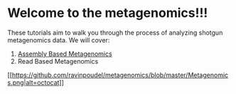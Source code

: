 # Welcome to the metagenomics!!!
These tutorials aim to walk you through the process of analyzing shotgun metagenomics data. We will cover: 
1) [Assembly Based Metagenomics](https://github.com/ravinpoudel/metagenomics/wiki/Assembly-Based-Metagenomics)
2) Read Based Metagenomics

[[https://github.com/ravinpoudel/metagenomics/blob/master/Metagenomics.png|alt=octocat]]
